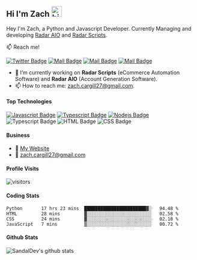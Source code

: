 ## Hi I'm Zach <img src="https://user-images.githubusercontent.com/1303154/88677602-1635ba80-d120-11ea-84d8-d263ba5fc3c0.gif" width="28px" alt="hi">

Hey I'm Zach, a Python and Javascript Developer. Currently Managing and developing [Radar AIO](https://twitter.com/Radar_AIO) and [Radar Scripts](https://twitter.com/RadarScripts).

:mailbox: Reach me!

[![Twitter Badge](https://img.shields.io/badge/-@SandalDev-1ca0f1?style=flat&labelColor=1ca0f1&logo=twitter&logoColor=white&link=https://twitter.com/SandalDev)](https://twitter.com/SandalDev) [![Mail Badge](https://img.shields.io/badge/-Sandal-e74c3c?style=flat&labelColor=e74c3c&logo=youtube&logoColor=white)](https://www.youtube.com/channel/UCKKHkFHz4UQKYulN3k7uliA) [![Mail Badge](https://img.shields.io/badge/-@zachcargill-e84393?style=flat&labelColor=e84393&logo=instagram&logoColor=white)](https://instagram.com/zachcargill) [![Mail Badge](https://img.shields.io/badge/-zachcargill-c0392b?style=flat&labelColor=c0392b&logo=gmail&logoColor=white)](mailto:zach.cargill27@gmail.com)

<!-- TODO: Add last video link -->

- 🔭 I’m currently working on **Radar Scripts** (eCommerce Automation Software) and **Radar AIO** (Account Generation Software).
- 📫 How to reach me: zach.cargill27@gmail.com.

#### Top Technologies

<!-- TODO: Make technologies links takes you to repositories -->

[![Javascript Badge](https://img.shields.io/badge/-Javascript-F0DB4F?style=for-the-badge&labelColor=black&logo=javascript&logoColor=F0DB4F)](#) [![Typescript Badge](https://img.shields.io/badge/-Typescript-007acc?style=for-the-badge&labelColor=black&logo=typescript&logoColor=007acc)](#) [![Nodejs Badge](https://img.shields.io/badge/-Nodejs-3C873A?style=for-the-badge&labelColor=black&logo=node.js&logoColor=3C873A)](#) ![Typescript Badge](https://img.shields.io/badge/-Python-4584b6?style=for-the-badge&labelColor=black&logo=python&logoColor=4584b6) ![HTML Badge](https://img.shields.io/badge/-HTML-e34c26?style=for-the-badge&labelColor=black&logo=html5&logoColor=e34c26) ![CSS Badge](https://img.shields.io/badge/-CSS-264de4?style=for-the-badge&labelColor=black&logo=css3&logoColor=264de4)

#### Business
- :paperclip: [My Website](https://zachcargill.dev/)
- :email: zach.cargill27@gmail.com


#### Profile Visits 

 ![visitors](https://visitor-badge.glitch.me/badge?page_id=SandalDev.SandalDev)

 #### Coding Stats

<!--START_SECTION:waka-->
```text
Python       17 hrs 23 mins  ███████████████████████▓░   94.48 % 
HTML         28 mins         ▓░░░░░░░░░░░░░░░░░░░░░░░░   02.58 % 
CSS          24 mins         ▓░░░░░░░░░░░░░░░░░░░░░░░░   02.18 % 
JavaScript   7 mins          ▒░░░░░░░░░░░░░░░░░░░░░░░░   00.72 % 
```
<!--END_SECTION:waka-->

 #### Github Stats
 ![SandalDev's github stats](https://github-readme-stats.vercel.app/api?username=SandalDev&hide=contribs,prs&theme=tokyonight)


